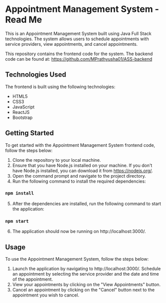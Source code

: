 # Appointment Management System - Read Me

This is an Appointment Management System built using Java Full Stack technologies. The system allows users to schedule appointments with service providers, view appointments, and cancel appointments.

This repository contains the frontend code for the system. The backend code can be found at: https://github.com/MPrathyusha01/ASS-backend

## Technologies Used

The frontend is built using the following technologies:

* HTML5
* CSS3
* JavaScript
* ReactJS
* Bootstrap

## Getting Started
To get started with the Appointment Management System frontend code, follow the steps below:

1. Clone the repository to your local machine.
2. Ensure that you have Node.js installed on your machine. If you don't have Node.js installed, you can download it from https://nodejs.org/.
3. Open the command prompt and navigate to the project directory.
4. Run the following command to install the required dependencies:

### `npm install`
5. After the dependencies are installed, run the following command to start the application:
### `npm start`
6. The application should now be running on http://localhost:3000/.

## Usage
To use the Appointment Management System, follow the steps below:

1. Launch the application by navigating to http://localhost:3000/.
Schedule an appointment by selecting the service provider and the date and time of the appointment.
2. View your appointments by clicking on the "View Appointments" button.
3. Cancel an appointment by clicking on the "Cancel" button next to the appointment you wish to cancel.

